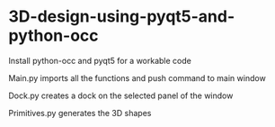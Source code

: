# 3D-design-using-pyqt5-and-python-occ

Install python-occ and pyqt5 for a workable code

Main.py imports all the functions and push command to main window

Dock.py creates a dock on the selected panel of the window

Primitives.py generates the 3D shapes
